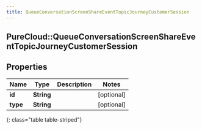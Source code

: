```yaml
---
title: QueueConversationScreenShareEventTopicJourneyCustomerSession
---
```

## PureCloud::QueueConversationScreenShareEventTopicJourneyCustomerSession

## Properties

|Name | Type | Description | Notes|
|------------ | ------------- | ------------- | -------------|
| **id** | **String** |  | [optional] |
| **type** | **String** |  | [optional] |
{: class="table table-striped"}


